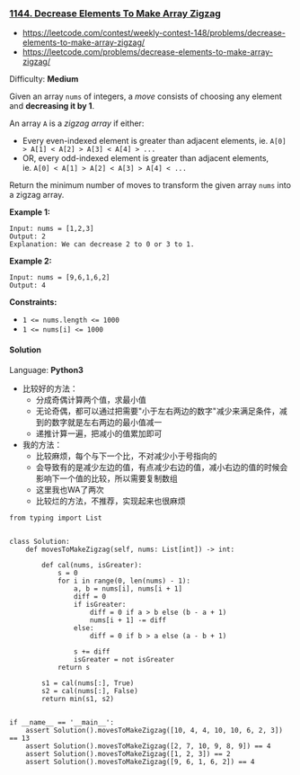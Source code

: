 ### [1144\. Decrease Elements To Make Array Zigzag](https://leetcode.com/problems/decrease-elements-to-make-array-zigzag/)
- https://leetcode.com/contest/weekly-contest-148/problems/decrease-elements-to-make-array-zigzag/
- https://leetcode.com/problems/decrease-elements-to-make-array-zigzag/

Difficulty: **Medium**


Given an array `nums` of integers, a _move_ consists of choosing any element and **decreasing it by 1**.

An array `A` is a _zigzag array_ if either:

*   Every even-indexed element is greater than adjacent elements, ie. `A[0] > A[1] < A[2] > A[3] < A[4] > ...`
*   OR, every odd-indexed element is greater than adjacent elements, ie. `A[0] < A[1] > A[2] < A[3] > A[4] < ...`

Return the minimum number of moves to transform the given array `nums` into a zigzag array.

**Example 1:**

```
Input: nums = [1,2,3]
Output: 2
Explanation: We can decrease 2 to 0 or 3 to 1.
```

**Example 2:**

```
Input: nums = [9,6,1,6,2]
Output: 4
```

**Constraints:**

*   `1 <= nums.length <= 1000`
*   `1 <= nums[i] <= 1000`


#### Solution

Language: **Python3**
- 比较好的方法：
    - 分成奇偶计算两个值，求最小值
    - 无论奇偶，都可以通过把需要"小于左右两边的数字"减少来满足条件，减到的数字就是左右两边的最小值减一
    - 递推计算一遍，把减小的值累加即可
- 我的方法：
    - 比较麻烦，每个与下一个比，不对减少小于号指向的
    - 会导致有的是减少左边的值，有点减少右边的值，减小右边的值的时候会影响下一个值的比较，所以需要复制数组
    - 这里我也WA了两次
    - 比较烂的方法，不推荐，实现起来也很麻烦

```python3
from typing import List
​
​
class Solution:
    def movesToMakeZigzag(self, nums: List[int]) -> int:
​
        def cal(nums, isGreater):
            s = 0
            for i in range(0, len(nums) - 1):
                a, b = nums[i], nums[i + 1]
                diff = 0
                if isGreater:
                    diff = 0 if a > b else (b - a + 1)
                    nums[i + 1] -= diff
                else:
                    diff = 0 if b > a else (a - b + 1)
​
                s += diff
                isGreater = not isGreater
            return s
​
        s1 = cal(nums[:], True)
        s2 = cal(nums[:], False)
        return min(s1, s2)
​
​
if __name__ == '__main__':
    assert Solution().movesToMakeZigzag([10, 4, 4, 10, 10, 6, 2, 3]) == 13
    assert Solution().movesToMakeZigzag([2, 7, 10, 9, 8, 9]) == 4
    assert Solution().movesToMakeZigzag([1, 2, 3]) == 2
    assert Solution().movesToMakeZigzag([9, 6, 1, 6, 2]) == 4
​
```